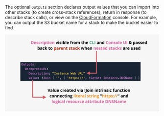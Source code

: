 The optional `Outputs` section declares output values that you can import into other stacks (to create cross-stack references), return in response (to describe stack calls), or view on the [CloudFormation](CloudFormation.md) console. For example, you can output the S3 bucket name for a stack to make the bucket easier to find.

![Pasted image 20250708214714.png](_atts/Pasted%20image%2020250708214714.png)